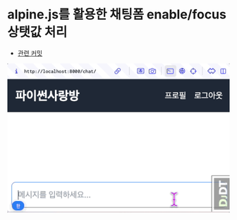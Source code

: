 # alpine.js를 활용한 채팅폼 enable/focus 상탯값 처리

+ [관련 커밋](https://github.com/pyhub-kr/django-llm-chat-proj/commit/0767682d31ec57c063276428cb277a8022731986)

![](./assets/06-alpinejs.gif)
